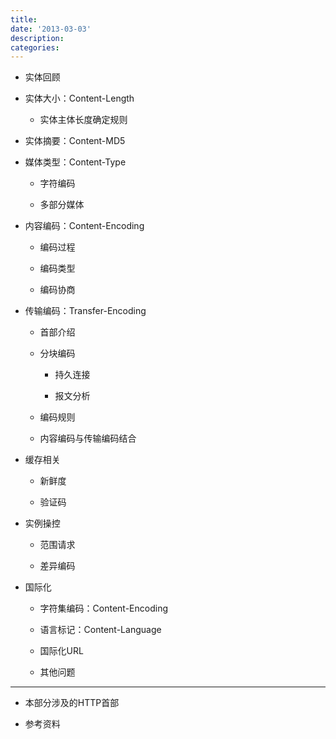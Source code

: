 ```yaml
---
title:
date: '2013-03-03'
description:
categories:
---
```


+ 实体回顾

+ 实体大小：Content-Length

    + 实体主体长度确定规则


+ 实体摘要：Content-MD5

+ 媒体类型：Content-Type

    + 字符编码

    + 多部分媒体

+ 内容编码：Content-Encoding

    + 编码过程

    + 编码类型

    + 编码协商

+ 传输编码：Transfer-Encoding

    + 首部介绍

    + 分块编码

        + 持久连接

        + 报文分析

    + 编码规则

    + 内容编码与传输编码结合

+ 缓存相关

    + 新鲜度

    + 验证码

+ 实例操控
 
    + 范围请求

    + 差异编码

+ 国际化 

    + 字符集编码：Content-Encoding

    + 语言标记：Content-Language

    + 国际化URL

    + 其他问题

***

+ 本部分涉及的HTTP首部

+ 参考资料


